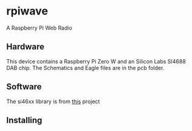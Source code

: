 # rpiwave
A Raspberry Pi Web Radio

## Hardware ##

This device contains a Raspberry Pi Zero W and an Silicon Labs SI4688 DAB chip. 
The Schematics and Eagle files are in the pcb folder. 

## Software

The si46xx library is from [this](https://github.com/elmo2k3/dabpi_ctl) project

## Installing

 
